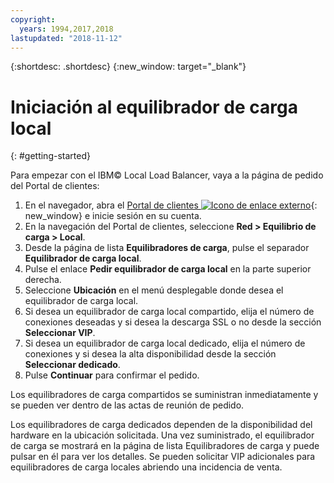 ```yaml
---
copyright:
  years: 1994,2017,2018
lastupdated: "2018-11-12"
---
```


{:shortdesc: .shortdesc}
{:new_window: target="_blank"}

# Iniciación al equilibrador de carga local
{: #getting-started}

Para empezar con el IBM© Local Load Balancer, vaya a la página de pedido del Portal de clientes:

1. En el navegador, abra el [Portal de clientes ![Icono de enlace externo](../../icons/launch-glyph.svg "Icono de enlace externo")](https://control.softlayer.com/){: new_window} e inicie sesión en su cuenta.
2. En la navegación del Portal de clientes, seleccione **Red > Equilibrio de carga > Local**.
3. Desde la página de lista **Equilibradores de carga**, pulse el separador **Equilibrador de carga local**.
4. Pulse el enlace **Pedir equilibrador de carga local** en la parte superior derecha.
5. Seleccione **Ubicación** en el menú desplegable donde desea el equilibrador de carga local.
6. Si desea un equilibrador de carga local compartido, elija el número de conexiones deseadas y si desea la descarga SSL o no desde la sección **Seleccionar VIP**.
7. Si desea un equilibrador de carga local dedicado, elija el número de conexiones y si desea la alta disponibilidad desde la sección **Seleccionar dedicado**.
8. Pulse **Continuar** para confirmar el pedido.

Los equilibradores de carga compartidos se suministran inmediatamente y se pueden ver dentro de las actas de reunión de pedido.

Los equilibradores de carga dedicados dependen de la disponibilidad del hardware en la ubicación solicitada. Una vez suministrado, el equilibrador de carga se mostrará en la página de lista Equilibradores de carga y puede pulsar en él para ver los detalles. Se pueden solicitar VIP adicionales para equilibradores de carga locales abriendo una incidencia de venta.
